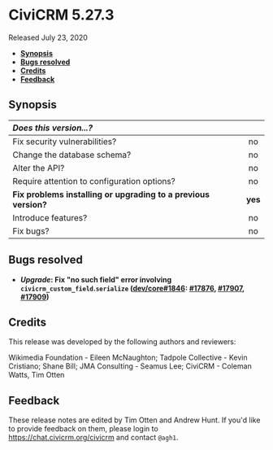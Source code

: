 # CiviCRM 5.27.3

Released July 23, 2020

- **[Synopsis](#synopsis)**
- **[Bugs resolved](#bugs)**
- **[Credits](#credits)**
- **[Feedback](#feedback)**

## <a name="synopsis"></a>Synopsis

| *Does this version...?*                                         |         |
|:--------------------------------------------------------------- |:-------:|
| Fix security vulnerabilities?                                   |   no    |
| Change the database schema?                                     |   no    |
| Alter the API?                                                  |   no    |
| Require attention to configuration options?                     |   no    |
| **Fix problems installing or upgrading to a previous version?** | **yes** |
| Introduce features?                                             |   no    |
| Fix bugs?                                                       |   no    |

## <a name="bugs"></a>Bugs resolved

* **_Upgrade_: Fix "no such field" error involving `civicrm_custom_field`.`serialize`
  ([dev/core#1846](https://lab.civicrm.org/dev/core/-/issues/1846):
  [#17876](https://github.com/civicrm/civicrm-core/pull/17876),
  [#17907](https://github.com/civicrm/civicrm-core/pull/17907),
  [#17909](https://github.com/civicrm/civicrm-core/pull/17909))**

## <a name="credits"></a>Credits

<!-- X: TIP: In buildkit, the CLI command civicredits.php can help autocomplete contributor names with the typical formatting.  -->

This release was developed by the following authors and reviewers:

Wikimedia Foundation - Eileen McNaughton; Tadpole Collective - Kevin Cristiano; Shane Bill; JMA
Consulting - Seamus Lee; CiviCRM - Coleman Watts, Tim Otten

## <a name="feedback"></a>Feedback

These release notes are edited by Tim Otten and Andrew Hunt.  If you'd like to
provide feedback on them, please login to https://chat.civicrm.org/civicrm and
contact `@agh1`.
